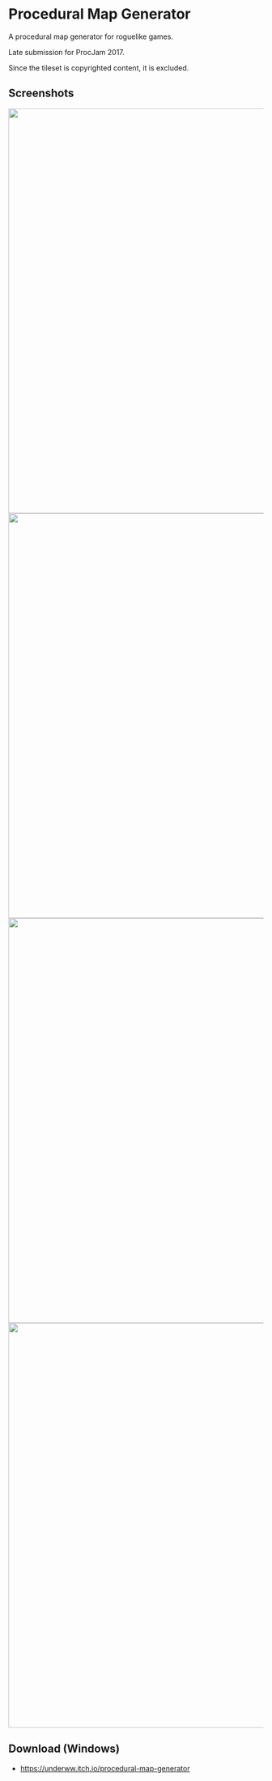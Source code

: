 # Procedural Map Generator
A procedural map generator for roguelike games.

Late submission for ProcJam 2017.

Since the tileset is copyrighted content, it is excluded.

## Screenshots
<img src="./Screenshots/Forest and a river.png" width="800">
<img src="./Screenshots/Caves and mazes.png" width="800">
<img src="./Screenshots/Classic dungeon.png" width="800">
<img src="./Screenshots/Spaceship A.png" width="800">

## Download (Windows)
* https://underww.itch.io/procedural-map-generator
